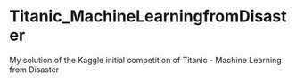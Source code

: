 # Titanic_MachineLearningfromDisaster
My solution of the Kaggle initial competition of Titanic - Machine Learning from Disaster
